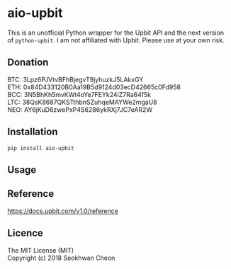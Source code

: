 aio-upbit
=========

This is an unofficial Python wrapper for the Upbit API and the next version of `python-upbit`. I am not affiliated with Upbit. Please use at your own risk.

Donation
--------

BTC: 3Lpz6PJVtvBFhBjegvT9jyhuzkJ5LAkxGY  
ETH: 0x84D433120B0Aa19B5d9124d03ecD42665c0Fd958  
BCC: 3N5BhKh5mvKWt4oYe7FEYk24iZ7Ra64f5k  
LTC: 38QsK8687QKSTthbnSZuhqeMAYWe2mgaU8  
NEO: AY6jKuD6zwePxP4S6286ykRXj7JC7eAR2W  

Installation
------------

```
pip install aio-upbit
```

Usage
-----


Reference
---------

https://docs.upbit.com/v1.0/reference

Licence
-------

The MIT License (MIT)  
Copyright (c) 2018 Seokhwan Cheon  
